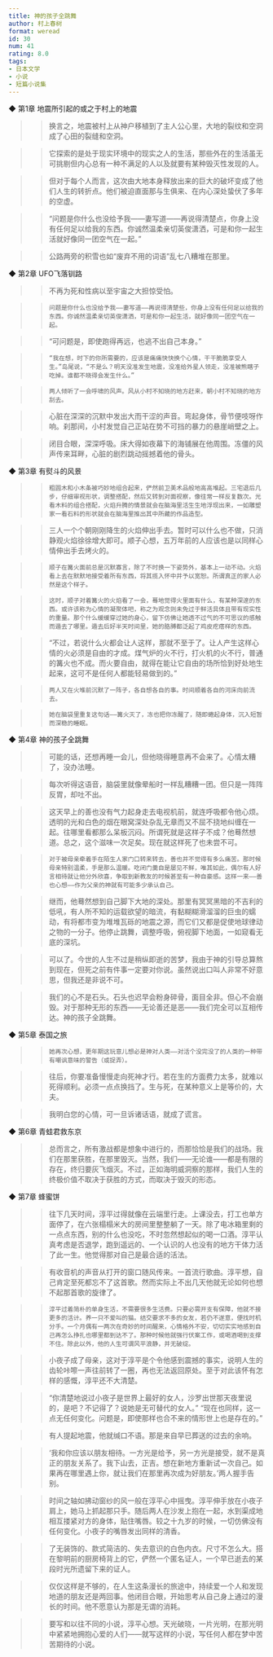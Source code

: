 ```yaml
---
title: 神的孩子全跳舞
author: 村上春树
format: weread
id: 30
num: 41
rating: 8.0
tags:
- 日本文学
- 小说
- 短篇小说集
---
```


◆ 第1章 地震所引起的或之于村上的地震

>> 换言之，地震被村上从神户移植到了主人公心里，大地的裂纹和空洞成了心田的裂缝和空洞。

>> 它探索的是处于现实环境中的现实之人的生活，那些外在的生活虽无可挑剔但内心总有一种不满足的人以及就要有某种毁灭性发现的人。

>> 但对于每个人而言，这次由大地本身释放出来的巨大的破坏变成了他们人生的转折点。他们被迫直面那与生俱来、在内心深处蛰伏了多年的空虚。

>> “问题是你什么也没给予我——妻写道——再说得清楚点，你身上没有任何足以给我的东西。你诚然温柔亲切英俊潇洒，可是和你一起生活就好像同一团空气在一起。”

>> 公路两旁的积雪也如“废弃不用的词语”乱七八糟堆在那里。


◆ 第2章 UFO飞落钏路

>> 不再为死和性病以至宇宙之大担惊受怕。

>>     问题是你什么也没给予我——妻写道——再说得清楚些，你身上没有任何足以给我的东西。你诚然温柔亲切英俊潇洒，可是和你一起生活，就好像同一团空气在一起。

>> “可问题是，即使跑得再远，也逃不出自己本身。”

>>     “我在想，时下的你所需要的，应该是痛痛快快换个心情，干干脆脆享受人生。”岛尾说，“不是么？明天没准发生地震，没准给外星人领走，没准被熊瞎子吃掉。谁都不晓得会发生什么。”

>>     两人倾听了一会呼啸的风声。风从小村不知晓的地方赶来，朝小村不知晓的地方刮去。

>> 心脏在深深的沉默中发出大而干涩的声音。弯起身体，骨节便吱呀作响。刹那间，小村发觉自己正站在势不可挡的暴力的悬崖峭壁之上。

>> 闭目合眼，深深呼吸。床大得如夜幕下的海铺展在他周围。冻僵的风声传来耳畔，心脏的剧烈跳动摇撼着他的骨头。


◆ 第3章 有熨斗的风景

>>     粗圆木和小木条被巧妙地组合起来，俨然前卫美术品般地高高堆起。三宅退后几步，仔细审视形状，调整搭配，然后又转到对面视察，像往常一样反复数次。光看木料的组合搭配，火焰升腾的情景就会在脑海里活生生地浮现出来，一如雕塑家一看石料的形状就会在脑海里推出其中所藏的作品造型。

>> 三人一个个朝刚刚降生的火焰伸出手去。暂时可以什么也不做，只消静观火焰徐徐增大即可。顺子心想，五万年前的人应该也是以同样心情伸出手去烤火的。

>>     顺子在篝火面前总是沉默寡言，除了不时换一下姿势外，基本上一动不动。火焰看上去在默默地接受着所有东西，将其揽入怀中并予以宽恕。所谓真正的家人必然是这个样子。

>>     这时，顺子对着篝火的火焰看了一会，蓦地觉得火里面有什么，有某种深邃的东西。或许该称为心情的凝聚体吧，称之为观念则未免过于鲜活具体且带有现实性的重量。那个什么缓缓穿过她的身心，留下仿佛让她透不过气的不可思议的感触而遁去了哪里。遁去后好半天时间里，她的胳膊都泛起了鸡皮疙瘩样的东西。

>> “不过，若说什么火都会让人这样，那就不至于了。让人产生这样心情的火必须是自由的才成。煤气炉的火不行，打火机的火不行，普通的篝火也不成。而火要自由，就得在能让它自由的场所恰到好处地生起来，这可不是任何人都能轻易做到的。”

>>     两人又在火堆前沉默了一阵子，各自想各自的事。时间顺着各自的河床向前流去。

>>     她在脑袋里重复这句话——篝火灭了，冻也把你冻醒了，随即蜷起身体，沉入短暂而深稳的睡眠。


◆ 第4章 神的孩子全跳舞

>> 可能的话，还想再睡一会儿，但他晓得睡意再不会来了。心情太糟了，没办法睡。

>> 每次听得这语音，脑袋里就像晕船时一样乱糟糟一团。但只是一阵阵反胃，却吐不出。

>> 这天早上的善也没有气力起身走去电视机前，就连呼吸都令他心烦。透明的光和白色的烟在眼窝深处杂乱无章而又不屈不挠地纠缠在一起。往哪里看都那么呆板沉闷。所谓死就是这样子不成？他蓦然想道。总之，这个滋味一次足矣。现在就这样死了也未尝不可。

>>     对于被母亲牵着手在陌生人家门口转来转去，善也并不觉得有多么痛苦。那时候母亲特别温柔，手是那么温暖。吃闭门羹自是屡见不鲜，唯其如此，偶尔有人好言相待就让他分外欣喜，争取到新教友的时候甚至有一种自豪感。这样一来——善也心想——作为父亲的神就有可能多少承认自己。

>> 继而，他蓦然想到自己脚下大地的深处。那里有冥冥黑暗的不吉利的低吼，有人所不知的运载欲望的暗流，有黏糊糊滑溜溜的巨虫的蠕动，有将都市变为堆堆瓦砾的地震之源，而它们又都是促使地球律动之物的一分子。他停止跳舞，调整呼吸，俯视脚下地面，一如窥看无底的深坑。

>> 可以了。今世的人生不过是稍纵即逝的苦梦，我由于神的引导总算熬到现在，但死之前有件事一定要对你说。虽然说出口叫人非常不好意思，但我还是非说不可。

>> 我们的心不是石头。石头也迟早会粉身碎骨，面目全非。但心不会崩毁。对于那种无形的东西——无论善还是恶——我们完全可以互相传达。神的孩子全跳舞。


◆ 第5章 泰国之旅

>>     她再次心想，更年期这玩意儿想必是神对人类——对活个没完没了的人类的一种带有嘲讽意味的警告（或捉弄）。

>> 往后，你要准备慢慢走向死神才行。若在生的方面费力太多，就难以死得顺利。必须一点点换挡了。生与死，在某种意义上是等价的，大夫。

>> 我明白您的心情，可一旦诉诸话语，就成了谎言。


◆ 第6章 青蛙君救东京

>> 总而言之，所有激战都是想象中进行的，而那恰恰是我们的战场。我们在那里获胜，在那里毁灭。当然，我们——无论谁——都是有限的存在，终归要灰飞烟灭。不过，正如海明威洞察的那样，我们人生的终极价值不取决于获胜的方式，而取决于毁灭的形态。


◆ 第7章 蜂蜜饼

>> 往下几天时间，淳平过得就像在云端里行走。上课没去，打工也单方面停了，在六张榻榻米大的房间里整整躺了一天。除了电冰箱里剩的一点点东西，别的什么也没吃，不时忽然想起似的喝一口酒。淳平认真考虑是否退学，跑到遥远的、一个认识的人也没有的地方干体力活了此一生。他觉得那对自己是最合适的活法。

>> 有收音机的声音从打开的窗口随风传来。一首流行歌曲。淳平想，自己肯定至死都忘不了这首歌。然而实际上不出几天他就无论如何也想不起那首歌的旋律了。

>>     淳平过着简朴的单身生活，不需要很多生活费。只要必需开支有保障，他就不接更多的活计。养一只不爱叫的猫。结交要求不多的女友，若仍不遂意，便找时机分手。一个月偶有一两次在奇妙的时间醒来，心情格外不安，切切实实地感到自己再怎么挣扎也哪里都到达不了。那种时候他就强行伏案工作，或喝酒喝到支撑不住。除此以外，他的人生可谓风平浪静，并无破绽。

>> 小夜子成了母亲，这对于淳平是个令他感到震撼的事实，说明人生的齿轮咔嚓一声往前转了一圈，再也无法返回原处。至于对此该怀有怎样的感慨，淳平还不大清楚。

>> “你清楚地说过小夜子是世界上最好的女人，沙罗出世那天夜里说的，是吧？不记得了？说她是无可替代的女人。”
    “现在也同样，这一点无任何变化。问题是，即使那样也合不来的情形世上也是存在的。”

>> 有人提起地震，他就缄口不语。那是来自早已葬送的过去的余响。

>> ‘我和你应该以朋友相待。一方光是给予，另一方光是接受，就不是真正的朋友关系了。我下山去，正吉。想在新地方重新试一次自己。如果再在哪里遇上你，就让我们在那里再次成为好朋友。’两人握手告别。

>> 时间之轴如拂动窗纱的风一般在淳平心中摇曳。淳平伸手放在小夜子肩上，她马上抓起那只手。随后两人在沙发上抱在一起，水到渠成地相互搂紧对方的身体，贴住嘴唇。较之十九岁的时候，一切仿佛没有任何变化。小夜子的嘴唇发出同样的清香。

>> 了无装饰的、款式简洁的、失去意识的白色内衣。尺寸不怎么大。搭在黎明前的厨房椅背上的它，俨然一个匿名证人，一个早已逝去的某段时光所遗留下来的证人。

>> 仅仅这样是不够的，在人生这条漫长的旅途中，持续爱一个人和发现地道的朋友还是两回事。他闭目合眼，开始思考从自己身上通过的漫长的时间。他不愿意认为那是无谓的消耗。

>> 要写和以往不同的小说，淳平心想。天光破晓，一片光明，在那光明中紧紧地拥抱心爱的人们——就写这样的小说，写任何人都在梦中苦苦期待的小说。

